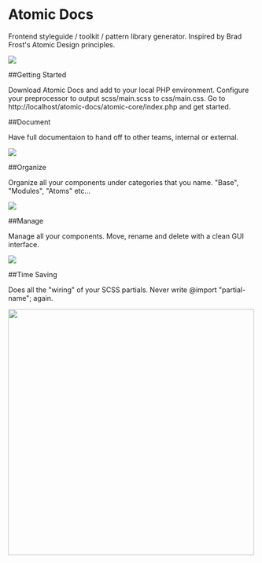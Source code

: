 # Atomic Docs

Frontend styleguide / toolkit / pattern library generator. Inspired by Brad Frost's Atomic Design principles.

<a href="http://atomicdocs.io/"><img class="demoImg" src="http://atomicdocs.io/img/demo1.gif"></a>

##Getting Started

Download Atomic Docs and add to your local PHP environment.
Configure your preprocessor to output scss/main.scss to css/main.css.
Go to http://localhost/atomic-docs/atomic-core/index.php and get started.

##Document

Have full documentaion to hand off to other teams, internal or external.

<img class="docImage" src="http://atomicdocs.io/img/document.png">

##Organize

Organize all your components under categories that you name. "Base", "Modules", "Atoms" etc...

<img src="http://atomicdocs.io/img/organize.png"/>

##Manage

Manage all your components. Move, rename and delete with a clean GUI interface.

<img src="http://atomicdocs.io/img/manage.gif"/>

##Time Saving

Does all the "wiring" of your SCSS partials. Never write @import "partial-name"; again.

<img width="500" src="http://atomicdocs.io/img/helpful.png"/>
